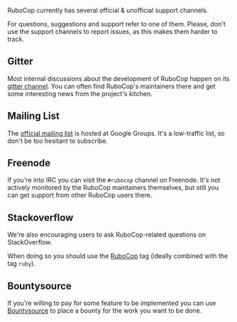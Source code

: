 RuboCop currently has several official & unofficial support channels.

For questions, suggestions and support refer to one of them. Please, don't
use the support channels to report issues, as this makes them harder to track.

## Gitter

Most internal discussions about the development of RuboCop happen on its
[gitter channel](https://gitter.im/bbatsov/rubocop). You can often find
RuboCop's maintainers there and get some interesting news from the project's
kitchen.

## Mailing List

The [official mailing list](https://groups.google.com/forum/#!forum/rubocop) is
hosted at Google Groups. It's a low-traffic list, so don't be too hesitant to subscribe.

## Freenode

If you're into IRC you can visit the `#rubocop` channel on Freenode.
It's not actively
monitored by the RuboCop maintainers themselves, but still you can get support
from other RuboCop users there.

## Stackoverflow

We're also encouraging users to ask RuboCop-related questions on StackOverflow.

When doing so you should use the
[RuboCop](http://stackoverflow.com/questions/tagged/rubocop) tag (ideally combined
with the tag `ruby`).

## Bountysource

If you're willing to pay for some feature to be implemented you can use
[Bountysource](https://www.bountysource.com/teams/rubocop/issues) to place a
bounty for the work you want to be done.
